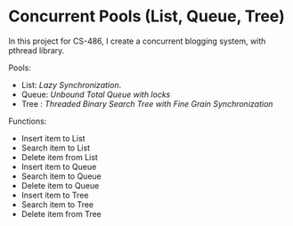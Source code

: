# Concurrent Pools (List, Queue, Tree)

In this project for CS-486, I create a concurrent blogging
system, with pthread library.

Pools:
* List:  *Lazy Synchronization*.
* Queue: *Unbound Total Queue with locks*
* Tree : *Threaded Binary Search Tree with Fine Grain Synchronization*


Functions:
* Insert item to List
* Search item to List
* Delete item from List
* Insert item to Queue
* Search item to Queue
* Delete item to Queue
* Insert item to Tree
* Search item to Tree
* Delete item from Tree